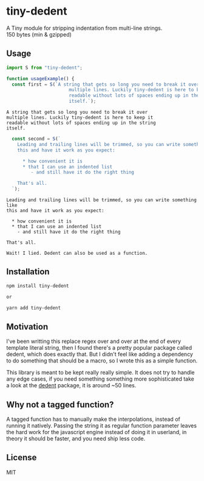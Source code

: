 # tiny-dedent

A Tiny module for stripping indentation from multi-line strings.  
150 bytes (min & gzipped)

## Usage

```js
import S from "tiny-dedent";

function usageExample() {
  const first = S(`A string that gets so long you need to break it over
                       multiple lines. Luckily tiny-dedent is here to keep it
                       readable without lots of spaces ending up in the string
                       itself.`);
```
```
A string that gets so long you need to break it over
multiple lines. Luckily tiny-dedent is here to keep it
readable without lots of spaces ending up in the string
itself.
```

```js
  const second = S(`
    Leading and trailing lines will be trimmed, so you can write something like
    this and have it work as you expect:

      * how convenient it is
      * that I can use an indented list
         - and still have it do the right thing

    That's all.
  `);
```

```
Leading and trailing lines will be trimmed, so you can write something like
this and have it work as you expect:

  * how convenient it is
  * that I can use an indented list
    - and still have it do the right thing

That's all.

Wait! I lied. Dedent can also be used as a function.
```

## Installation

```sh
npm install tiny-dedent

or

yarn add tiny-dedent
```

## Motivation

I've been writting this replace regex over and over at the end of every template literal string, then I found there's a pretty popular package called dedent, which does exactly that. But I didn't feel like adding a dependency to do something that should be a macro, so I wrote this as a simple function.

This library is meant to be kept really really simple. It does not  try to handle any edge cases, if you need something something more sophisticated take a look at the [dedent](https://www.npmjs.com/package/dedent) package, it is around ~50 lines.

## Why not a tagged function?

A tagged function has to manually make the interpolations, instead of running it natively. Passing the string it as regular function parameter leaves the hard work for the javascript engine instead of doing it in userland, in theory it should be faster, and you need ship less code.


## License

MIT